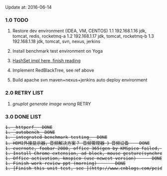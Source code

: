 Update at: 2016-06-14

### 1.0 TODO

1. Restore dev environment (IDEA, VM, CENTOS)
1.1 192.168.1.16    jdk, tomcat, redis, rocketmq-a
1.2 192.168.1.17    jdk, tomcat, rocketmq-b
1.3 192.168.1.18    jdk, tomcat, svn, nexus, jerkins

1. Install benchmark test environment on Yoga

1. [HashSet impl here, finish reading](http://tengj.top/2016/04/15/javajh3hashmap/)
1. Implement RedBlackTree, see ref above
1. Build apache svn maven+nexus+jenkins auto deploy environment

### 2.0 RETRY LIST
1. _gnuplot generate image wrong_  RETRY

### 3.0 DONE LIST
<del>
<pre>
1. _httperf_  DONE
1. _autobench_ DONE
1. _integrated benchmark testing_  DONE
1. HDMI外接显示器，音频解决方案？ 音频管理器-》音频设备    DONE
1. evernote, foobar 2000, office 365(gen by KMSpico failed, used kms), vm + centos, xmangager, KMplayer (new version or oldest, work failed)      DONE
1. Install Chrome extension, ad block, mouse gesture(synchronized by Chrome)        DONE
1. Office activation, kmspico (use newest version)      DONE
1. Finish work review ppt (morning)       DONE
1. [Finish this unit test, see <java-study>](http://www.cnblogs.com/peida/p/Guava_Cache.html)      16-6-16     DONE
</pre>
</del>